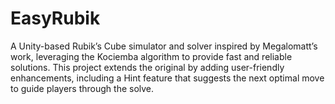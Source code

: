 # EasyRubik
A Unity-based Rubik’s Cube simulator and solver inspired by Megalomatt’s work, leveraging the Kociemba algorithm to provide fast and reliable solutions. This project extends the original by adding user-friendly enhancements, including a Hint feature that suggests the next optimal move to guide players through the solve.
